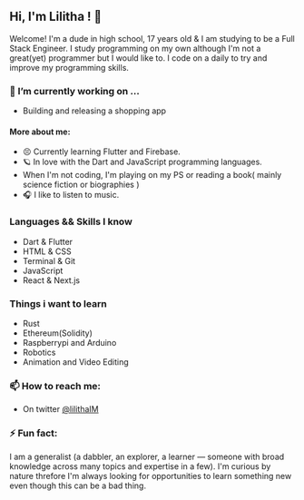 

<!--

Here are some ideas to get you started:

- 🔭 I’m currently working on ...
- 🌱 I’m currently learning ...
- 👯 I’m looking to collaborate on ...
- 🤔 I’m looking for help with ...
- 💬 Ask me about ...
- 📫 How to reach me: ...
- 😄 Pronouns: ...
- ⚡ Fun fact: ...
-->
## Hi, I'm Lilitha ! 👋

Welcome! I'm a dude in high school, 17 years old & I am studying to be a Full Stack Engineer. I study programming on my own although I'm not  a great(yet) programmer but I would like to. I code on a daily to try and improve my programming skills.

###  🔭 I’m currently working on ...
- Building and releasing a shopping app

#### More about me: 
- 😣 Currently learning Flutter and Firebase.
- 🪐 In love with the Dart and  JavaScript programming languages.
- When I'm not coding, I'm playing on my PS or reading a book( mainly science fiction or biographies )
- 🎧 I like to listen to music.

### Languages && Skills I know
- Dart & Flutter
- HTML & CSS
- Terminal & Git 
- JavaScript
- React & Next.js


### Things i want to learn
- Rust
- Ethereum(Solidity)
- Raspberrypi and Arduino 
- Robotics 
- Animation and Video Editing

###  📫 How to reach me: 
- On twitter [@lilithaIM](https://twitter.com/lilithaIm)


### ⚡ Fun fact: 
I am a generalist (a dabbler, an explorer, a learner — someone with broad knowledge across many topics and expertise in a few). I'm curious by nature threfore I'm always looking for opportunities to learn something new even though this can be a bad thing.
